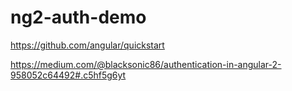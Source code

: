 # ng2-auth-demo

https://github.com/angular/quickstart

https://medium.com/@blacksonic86/authentication-in-angular-2-958052c64492#.c5hf5g6yt
